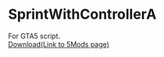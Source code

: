# SprintWithControllerA
 For GTA5 script.  
 [Download(Link to 5Mods page)](https://www.gta5-mods.com/scripts/sprint-with-controller-a)
